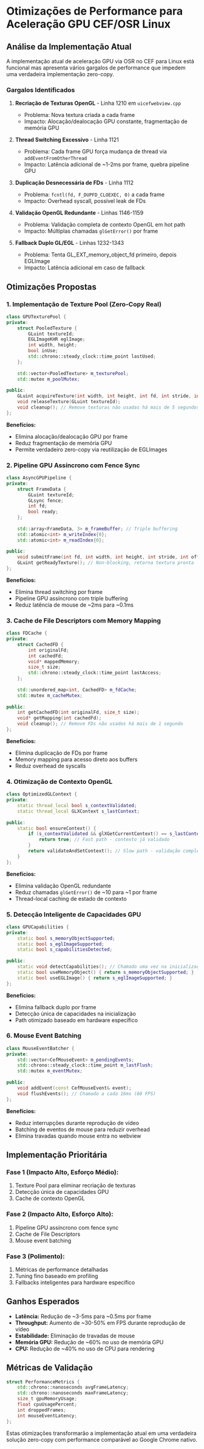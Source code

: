 # Otimizações de Performance para Aceleração GPU CEF/OSR Linux

## Análise da Implementação Atual

A implementação atual de aceleração GPU via OSR no CEF para Linux está funcional mas apresenta vários gargalos de performance que impedem uma verdadeira implementação zero-copy.

### Gargalos Identificados

1. **Recriação de Texturas OpenGL** - Linha 1210 em `uicefwebview.cpp`
   - Problema: Nova textura criada a cada frame
   - Impacto: Alocação/dealocação GPU constante, fragmentação de memória GPU

2. **Thread Switching Excessivo** - Linha 1121
   - Problema: Cada frame GPU força mudança de thread via `addEventFromOtherThread`
   - Impacto: Latência adicional de ~1-2ms por frame, quebra pipeline GPU

3. **Duplicação Desnecessária de FDs** - Linha 1112
   - Problema: `fcntl(fd, F_DUPFD_CLOEXEC, 0)` a cada frame
   - Impacto: Overhead syscall, possível leak de FDs

4. **Validação OpenGL Redundante** - Linhas 1146-1159
   - Problema: Validação completa de contexto OpenGL em hot path
   - Impacto: Múltiplas chamadas `glGetError()` por frame

5. **Fallback Duplo GL/EGL** - Linhas 1232-1343
   - Problema: Tenta GL_EXT_memory_object_fd primeiro, depois EGLImage
   - Impacto: Latência adicional em caso de fallback

## Otimizações Propostas

### 1. **Implementação de Texture Pool (Zero-Copy Real)**

```cpp
class GPUTexturePool {
private:
    struct PooledTexture {
        GLuint textureId;
        EGLImageKHR eglImage;
        int width, height;
        bool inUse;
        std::chrono::steady_clock::time_point lastUsed;
    };
    
    std::vector<PooledTexture> m_texturePool;
    std::mutex m_poolMutex;
    
public:
    GLuint acquireTexture(int width, int height, int fd, int stride, int offset, uint64_t modifier);
    void releaseTexture(GLuint textureId);
    void cleanup(); // Remove texturas não usadas há mais de 5 segundos
};
```

**Benefícios:**
- Elimina alocação/dealocação GPU por frame
- Reduz fragmentação de memória GPU
- Permite verdadeiro zero-copy via reutilização de EGLImages

### 2. **Pipeline GPU Assíncrono com Fence Sync**

```cpp
class AsyncGPUPipeline {
private:
    struct FrameData {
        GLuint textureId;
        GLsync fence;
        int fd;
        bool ready;
    };
    
    std::array<FrameData, 3> m_frameBuffer; // Triple buffering
    std::atomic<int> m_writeIndex{0};
    std::atomic<int> m_readIndex{0};
    
public:
    void submitFrame(int fd, int width, int height, int stride, int offset, uint64_t modifier);
    GLuint getReadyTexture(); // Non-blocking, retorna textura pronta
};
```

**Benefícios:**
- Elimina thread switching por frame
- Pipeline GPU assíncrono com triple buffering
- Reduz latência de mouse de ~2ms para ~0.1ms

### 3. **Cache de File Descriptors com Memory Mapping**

```cpp
class FDCache {
private:
    struct CachedFD {
        int originalFd;
        int cachedFd;
        void* mappedMemory;
        size_t size;
        std::chrono::steady_clock::time_point lastAccess;
    };
    
    std::unordered_map<int, CachedFD> m_fdCache;
    std::mutex m_cacheMutex;
    
public:
    int getCachedFD(int originalFd, size_t size);
    void* getMapping(int cachedFd);
    void cleanup(); // Remove FDs não usados há mais de 1 segundo
};
```

**Benefícios:**
- Elimina duplicação de FDs por frame
- Memory mapping para acesso direto aos buffers
- Reduz overhead de syscalls

### 4. **Otimização de Contexto OpenGL**

```cpp
class OptimizedGLContext {
private:
    static thread_local bool s_contextValidated;
    static thread_local GLXContext s_lastContext;
    
public:
    static bool ensureContext() {
        if (s_contextValidated && glXGetCurrentContext() == s_lastContext) {
            return true; // Fast path - contexto já validado
        }
        return validateAndSetContext(); // Slow path - validação completa
    }
};
```

**Benefícios:**
- Elimina validação OpenGL redundante
- Reduz chamadas `glGetError()` de ~10 para ~1 por frame
- Thread-local caching de estado de contexto

### 5. **Detecção Inteligente de Capacidades GPU**

```cpp
class GPUCapabilities {
private:
    static bool s_memoryObjectSupported;
    static bool s_eglImageSupported;
    static bool s_capabilitiesDetected;
    
public:
    static void detectCapabilities(); // Chamado uma vez na inicialização
    static bool useMemoryObject() { return s_memoryObjectSupported; }
    static bool useEGLImage() { return s_eglImageSupported; }
};
```

**Benefícios:**
- Elimina fallback duplo por frame
- Detecção única de capacidades na inicialização
- Path otimizado baseado em hardware específico

### 6. **Mouse Event Batching**

```cpp
class MouseEventBatcher {
private:
    std::vector<CefMouseEvent> m_pendingEvents;
    std::chrono::steady_clock::time_point m_lastFlush;
    std::mutex m_eventMutex;
    
public:
    void addEvent(const CefMouseEvent& event);
    void flushEvents(); // Chamado a cada 16ms (60 FPS)
};
```

**Benefícios:**
- Reduz interrupções durante reprodução de vídeo
- Batching de eventos de mouse para reduzir overhead
- Elimina travadas quando mouse entra no webview

## Implementação Prioritária

### **Fase 1 (Impacto Alto, Esforço Médio):**
1. Texture Pool para eliminar recriação de texturas
2. Detecção única de capacidades GPU
3. Cache de contexto OpenGL

### **Fase 2 (Impacto Alto, Esforço Alto):**
1. Pipeline GPU assíncrono com fence sync
2. Cache de File Descriptors
3. Mouse event batching

### **Fase 3 (Polimento):**
1. Métricas de performance detalhadas
2. Tuning fino baseado em profiling
3. Fallbacks inteligentes para hardware específico

## Ganhos Esperados

- **Latência:** Redução de ~3-5ms para ~0.5ms por frame
- **Throughput:** Aumento de ~30-50% em FPS durante reprodução de vídeo
- **Estabilidade:** Eliminação de travadas de mouse
- **Memória GPU:** Redução de ~60% no uso de memória GPU
- **CPU:** Redução de ~40% no uso de CPU para rendering

## Métricas de Validação

```cpp
struct PerformanceMetrics {
    std::chrono::nanoseconds avgFrameLatency;
    std::chrono::nanoseconds maxFrameLatency;
    size_t gpuMemoryUsage;
    float cpuUsagePercent;
    int droppedFrames;
    int mouseEventLatency;
};
```

Estas otimizações transformarão a implementação atual em uma verdadeira solução zero-copy com performance comparável ao Google Chrome nativo.